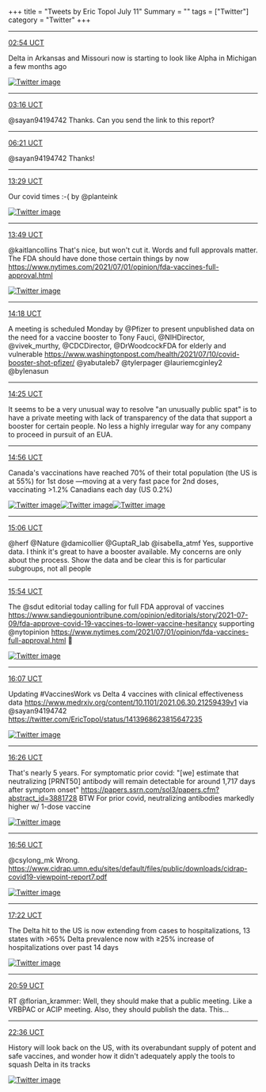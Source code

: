 +++
title = "Tweets by Eric Topol July 11"
Summary = ""
tags = ["Twitter"]
category = "Twitter"
+++


---

<a href="https://twitter.com/erictopol/status/1414055508865032192" target="_blank" rel="noreferer">02:54 UCT</a>

Delta in Arkansas and Missouri now is starting to look like Alpha in Michigan a few months ago 

<a href="E5-7ymrVoAEq1Fz.jpg"  ><img src="E5-7ymrVoAEq1Fz.jpg" alt="Twitter image" ></img></a>

---

<a href="https://twitter.com/erictopol/status/1414060888101842948" target="_blank" rel="noreferer">03:16 UCT</a>

@sayan94194742 Thanks. Can you send the link to this report?



---

<a href="https://twitter.com/erictopol/status/1414107657963597825" target="_blank" rel="noreferer">06:21 UCT</a>

@sayan94194742 Thanks!



---

<a href="https://twitter.com/erictopol/status/1414215202116014086" target="_blank" rel="noreferer">13:29 UCT</a>

Our covid times :-(
by @planteink 

<a href="E6BNKhOVEAEQzln.jpg"  ><img src="E6BNKhOVEAEQzln.jpg" alt="Twitter image" ></img></a>

---

<a href="https://twitter.com/erictopol/status/1414220378830884865" target="_blank" rel="noreferer">13:49 UCT</a>

@kaitlancollins That's nice, but won't cut it. Words and full approvals  matter. The FDA  should have done those certain things by now
https://www.nytimes.com/2021/07/01/opinion/fda-vaccines-full-approval.html 

<a href="E6BR36qVEAA7KCb.jpg"  ><img src="E6BR36qVEAA7KCb.jpg" alt="Twitter image" ></img></a>

---

<a href="https://twitter.com/erictopol/status/1414227531448786945" target="_blank" rel="noreferer">14:18 UCT</a>

A meeting is scheduled Monday by @Pfizer to present unpublished data on the need for a vaccine booster to Tony Fauci, @NIHDirector, @vivek_murthy, @CDCDirector, @DrWoodcockFDA for elderly and vulnerable 
https://www.washingtonpost.com/health/2021/07/10/covid-booster-shot-pfizer/ @yabutaleb7 @tylerpager @lauriemcginley2 @bylenasun



---

<a href="https://twitter.com/erictopol/status/1414229272672145410" target="_blank" rel="noreferer">14:25 UCT</a>

It seems to be a very unusual way to resolve "an unusually public spat" is to have a private meeting with lack of transparency of the data that support a booster for certain people. No less a highly irregular way for any company to proceed in pursuit of an EUA.



---

<a href="https://twitter.com/erictopol/status/1414237083279925250" target="_blank" rel="noreferer">14:56 UCT</a>

Canada's vaccinations have reached 70% of their total population (the US is at 55%) for 1st dose —moving at a very fast pace for 2nd doses, vaccinating &gt;1.2% Canadians each day (US 0.2%) 

<a href="E6BgB7TUUA0lkYO.jpg"  ><img src="E6BgB7TUUA0lkYO.jpg" alt="Twitter image" ></img></a><a href="E6BgEdeUUAAVE4s.jpg"  ><img src="E6BgEdeUUAAVE4s.jpg" alt="Twitter image" ></img></a><a href="E6BgLfSVEAooO1l.jpg"  ><img src="E6BgLfSVEAooO1l.jpg" alt="Twitter image" ></img></a>

---

<a href="https://twitter.com/erictopol/status/1414239689880399872" target="_blank" rel="noreferer">15:06 UCT</a>

@herf @Nature @damicollier @GuptaR_lab @isabella_atmf Yes, supportive data. I think it's great to have a booster available. My concerns are only about the process. Show the data and be clear this is for particular subgroups, not all people



---

<a href="https://twitter.com/erictopol/status/1414251862505582595" target="_blank" rel="noreferer">15:54 UCT</a>

The @sdut editorial today calling for full FDA approval of vaccines https://www.sandiegouniontribune.com/opinion/editorials/story/2021-07-09/fda-approve-covid-19-vaccines-to-lower-vaccine-hesitancy
supporting @nytopinion https://www.nytimes.com/2021/07/01/opinion/fda-vaccines-full-approval.html 🙏 

<a href="E6BuEOFVcAE-edF.jpg"  ><img src="E6BuEOFVcAE-edF.jpg" alt="Twitter image" ></img></a>

---

<a href="https://twitter.com/erictopol/status/1414254993536786433" target="_blank" rel="noreferer">16:07 UCT</a>

Updating #VaccinesWork vs Delta
4 vaccines with clinical effectiveness data
https://www.medrxiv.org/content/10.1101/2021.06.30.21259439v1 via @sayan94194742  https://twitter.com/EricTopol/status/1413968623815647235

<a href="E6BxRfGVcAETQrs.jpg"  ><img src="E6BxRfGVcAETQrs.jpg" alt="Twitter image" ></img></a>

---

<a href="https://twitter.com/erictopol/status/1414259816835411970" target="_blank" rel="noreferer">16:26 UCT</a>

That's nearly 5 years.
For symptomatic prior covid: "[we] estimate that neutralizing [PRNT50] antibody will remain detectable for around 1,717 days after symptom onset" https://papers.ssrn.com/sol3/papers.cfm?abstract_id=3881728
BTW For prior covid, neutralizing antibodies markedly higher w/ 1-dose vaccine 

<a href="E6B0lz4UcAMN2dw.jpg"  ><img src="E6B0lz4UcAMN2dw.jpg" alt="Twitter image" ></img></a>

---

<a href="https://twitter.com/erictopol/status/1414267335200763909" target="_blank" rel="noreferer">16:56 UCT</a>

@csylong_mk Wrong. https://www.cidrap.umn.edu/sites/default/files/public/downloads/cidrap-covid19-viewpoint-report7.pdf 

<a href="E6B8ny1VoAE8_K-.jpg"  ><img src="E6B8ny1VoAE8_K-.jpg" alt="Twitter image" ></img></a>

---

<a href="https://twitter.com/erictopol/status/1414274021777035266" target="_blank" rel="noreferer">17:22 UCT</a>

The Delta hit to the US is now extending from cases to hospitalizations, 13 states with &gt;65% Delta prevalence now with ≥25% increase of hospitalizations over past 14 days 

<a href="E6CCi3QVIAYBZGl.jpg"  ><img src="E6CCi3QVIAYBZGl.jpg" alt="Twitter image" ></img></a>

---

<a href="https://twitter.com/erictopol/status/1414328561167593475" target="_blank" rel="noreferer">20:59 UCT</a>

RT @florian_krammer: Well, they should make that a public meeting. Like a VRBPAC or ACIP meeting. Also, they should publish the data. This…



---

<a href="https://twitter.com/erictopol/status/1414353013817319428" target="_blank" rel="noreferer">22:36 UCT</a>

History will look back on the US, with its overabundant supply of potent and safe vaccines, and wonder how it didn't adequately apply the tools to squash Delta in its tracks 

<a href="E6DJ86zUUAEWjUT.jpg"  ><img src="E6DJ86zUUAEWjUT.jpg" alt="Twitter image" ></img></a>